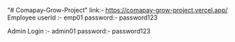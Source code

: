 "# Comapay-Grow-Project" 
link:- https://comapay-grow-project.vercel.app/
Employee userId :- emp01
password:- password123

Admin Login :- admin01
password:- password123
